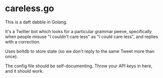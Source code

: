 # careless.go

This is a daft dabble in Golang.

It's a Twitter bot which looks for a particular grammar peeve, specifically when people misuse "I couldn't care less" as "I could care less", and replies with a correction.

Uses boltdb to store state (so we don't reply to the same Tweet more than once).

The config file should be self-documenting. Throw your API keys in here, and it should work.
